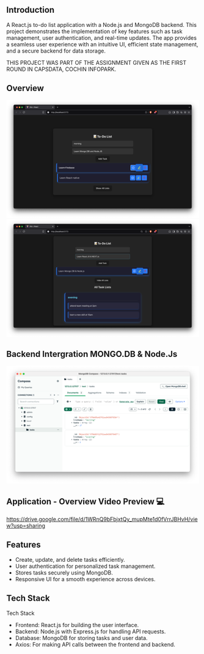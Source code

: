 ## Introduction

A React.js to-do list application with a Node.js and MongoDB backend. This project demonstrates the implementation of key features such as task management, user authentication, and real-time updates. The app provides a seamless user experience with an intuitive UI, efficient state management, and a secure backend for data storage.

THIS PROJECT WAS PART OF THE ASSIGNMENT GIVEN AS THE FIRST ROUND IN CAPSDATA, COCHIN INFOPARK.

## Overview

![App Screenshot](./screenshots/overview.png)
![App Screenshot](./screenshots/overview1.png)
## Backend Intergration MONGO.DB & Node.Js
![App Screenshot](./screenshots/overview2.png)

## Application - Overview Video Preview 💻
https://drive.google.com/file/d/1WRnQ9bFbjxtQy_mupMte1d0fVrrJBHvH/view?usp=sharing



## Features

- Create, update, and delete tasks efficiently.
- User authentication for personalized task management.
- Stores tasks securely using MongoDB.
- Responsive UI for a smooth experience across devices.

## Tech Stack

Tech Stack
- Frontend: React.js for building the user interface.
- Backend: Node.js with Express.js for handling API requests.
- Database: MongoDB for storing tasks and user data.
- Axios: For making API calls between the frontend and backend.













